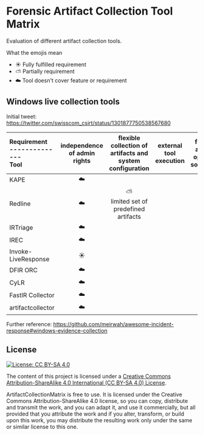# Forensic Artifact Collection Tool Matrix

Evaluation of different artifact collection tools.

What the emojis mean
* :sunny: Fully fulfilled requirement
* :partly_sunny: Partially requirement
* :cloud: Tool doesn't cover feature or requirement

##  Windows live collection tools

Initial tweet: https://twitter.com/swisscom_csirt/status/1301877750538567680

| Requirement <br /> -------------- <br />Tool           | independence of admin rights | flexible collection of artifacts and system configuration  | external tool execution | free and open source | free download | easy extensible | multi-platform | one-shot binary | output parsing | active development | easy to use output format |
| :------------- | :-----: | :-----: | :-----: | :-----: | :-----: | :-----: | :-----: | :-----: | :-----: | :-----: | :-----: |
| KAPE |:cloud:| | |||||||||
| Redline |:cloud:| :partly_sunny: <br /> limited set of predefined artifacts | |||||||||
| IRTriage |:cloud:|  | |||||||||
| IREC | :cloud: |  | |||||||||
| Invoke-LiveResponse | :sunny: |  | |||||||||
| DFIR ORC | :cloud: |  | |||||||||
| CyLR | :cloud: |  | |||||||||
| FastIR Collector | :cloud: |  | |||||||||
| artifactcollector | :cloud: |  | ||||||| :hatching_chick: ||


Further reference: https://github.com/meirwah/awesome-incident-response#windows-evidence-collection 

## License

[![License: CC BY-SA 4.0](https://i.creativecommons.org/l/by-sa/4.0/88x31.png)](https://creativecommons.org/licenses/by-sa/4.0/)

The content of this project is licensed under a 
[Creative Commons Attribution-ShareAlike 4.0 International (CC BY-SA 4.0)
License](https://creativecommons.org/licenses/by-sa/4.0/).

ArtifactCollectionMatrix is free to use. It is licensed under the Creative
Commons Attribution-ShareAlike 4.0 license, so you can copy,
distribute and transmit the work, and you can adapt it, and use it
commercially, but all provided that you attribute the work and if you alter,
transform, or build upon this work, you may distribute the resulting work only
under the same or similar license to this one.
